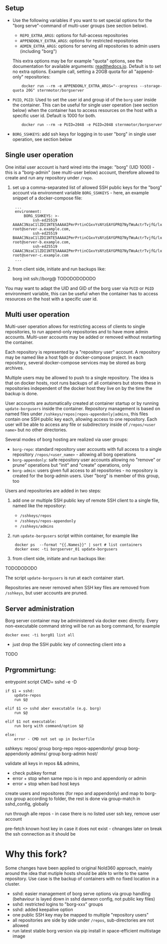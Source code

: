 Setup
-----

* Use the following variables if you want to set special options for the "borg
  serve"-command of multi-user groups (see section below). 

    * `REPO_EXTRA_ARGS`: options for full-access repositories
    * `APPENDONLY_EXTRA_ARGS`: options for restricted repositories
    * `ADMIN_EXTRA_ARGS`: options for serving all repositories to admin users
      (including "borg")

  This extra options may be for example "quota" options, see the documentation
  for available arguments: [readthedocs.io][serve_doc]. Default is to set no
  extra options. Example call, setting a 20GB quota for all "append-only"
  repositories:

          docker run --rm -e APPENDONLY_EXTRA_ARGS="--progress --storage-quota 20G" sternmotor/borgserver

* `PUID`, `PGID`: Used to set the user id and group id of the `borg` user
  inside the container. This can be useful for single user operation (see
  section below) when the container has to access resources on the host with a
  specific user id.  Default is 1000 for both.

          docker run --rm -e PUID=2048 -e PGID=2048 sternmotor/borgserver

* `BORG_SSHKEYS`: add ssh keys for logging in to user "borg" in single user
  operation, see section below


Single user operation
---------------------

One initial user account is hard wired into the image: "borg" (UID 1000) - this
is a "borg-admin" (see multi-user below) account, therefore allowed to create
and run any repository under `/repo`.  

1. set up a comma-separated list of allowed SSH public keys for the "borg"
   account via environment variable `BORG_SSHKEYS` - here, an example snippet
   of a docker-compose file:
    
        ...
        environment:
            BORG_SSHKEYS: >-
                ssh-ed25519 AAAAC3NzaC1lZDI1NTE5AAAAIPmrPrtinCGxvYsNYzEAYGPRQ7NyTWuActrTvjfG/lxV root@server-a.example.com,
                ssh-ed25519 BAAAC3NzaC1lZDI1NTE5AAAAIPmrPrtinCGxvYsNYzEAYGPRQ7NyTWuActrTvjfG/lxV root@server-b.example.com,
                ssh-ed25519 CAAAC3NzaC1lZDI1NTE5AAAAIPmrPrtinCGxvYsNYzEAYGPRQ7NyTWuActrTvjfG/lxV root@server-c.example.com
        ...

2. from client side, initiate and run backups like:


    borg init ssh://borg@
TODODODODODO

    

You may want to adapt the UID and GID of the borg user via `PUID` or `PGID`
environment variable, this can be useful when the container has to access
resources on the host with a specific user id.


Multi user operation
--------------------

Multi-user operation allows for restricting access of clients to single
repositories, to run append-only repositories and to have more admin accounts.
Multi-user accounts may be added or removed without restarting the container.

Each repository is represented by a "repository user" account. A repository may be named
like a host fqdn or docker-compose project. In each repository, several
docker-compose services may be stored as borg archives. 

Multiple users may be allowed to push to a single repository. The idea is that
on docker hosts, root runs backups of all containers but stores these in
repositories independent of the docker host they live on by the time the backup
is done. 

User accounts are automatically created at container startup or by running
`update-borgusers` inside the container.  Repository management is based on
named files under `/sshkeys/repos|repos-appendonly|admins`, this files contain
one SSH public key each, allowing access to one repository. Each user will be able
to access any file or subdirectory inside of `/repos/<user name>` but no other
directories.

Several modes of borg hosting are realized via user groups:

* `borg-repo`: standard repository user accounts with full
  access to a single repository `/repos/<user_name>` - allowing all borg
  operations
* `borg-appendonly`: safe repository user accounts allowing no
  "remove" or prune" operations but "init" and "create" operations, only
* `borg-admin`: users given full access to all repositories - no repository is
  created for the borg-admin users. User "borg" is member of this group, too

Users and repositories are added in two steps: 

1. add one or multiple SSH public key of remote SSH client to a single file, named like the repository:
    * `/sshkeys/repos`
    * `/sshkeys/repos-appendonly`
    * `/sshkeys/admins`

2. run `update-borgusers` script within container, for example like

        docker ps  --format "{{.Names}}" | sort # list containers
        docker exec -ti borgserver_01 update-borgusers

3. from client side, initiate and run backups like:

TODODODODO


The script `update-borgusers` is run at each container start.

Repositories are never removed when SSH key files are removed from `/sshkeys`,
but user accounts are pruned. 


Server administration
---------------------

Borg server container may be administered via docker exec directly. Every non-executable command string will be run as borg command, for example

    docker exec -ti borg01 list all


 - just drop the SSH public key of connecting client into a 

TODO


Prgrommirtung:
----------------

entrypoint script
    CMD= sshd -e -D

    if $1 = sshd:
        update-repos 
        run $@

    elif $1 <> sshd aber executable (e.g. borg)
        run $@ 

    elif $1 not executable:
        run borg with command/option $@

    else:
        error - CMD not set up in Dockerfile


sshkeys:
    repos/              group borg-repo
    repos-appendonly/   group borg-appendonly
    admins/             group borg-admin
    host/

validate all keys in repos && admins,
* check pubkey format
* error + stop when same repo is in repo and appendonly or admin
* error + stop when bad host keys 

create users and repositores (for repo and appendonly) and map to borg-xxx group according to folder, the rest is done via group-match in sshd_config, globally

run through alle repos - in case there is no listed user ssh key, remove user account


pre-fetch known host key in case it does not exist - chnanges later on break the ssh connection as it should be

    




Why this fork?
==============

Some changes have been applied to original Nold360 approach, mainly around the
idea that mutiple hosts should be able to write to the same repository. Use
case is the backup of containers with no fixed location in a cluster.

* sshd: easier management of borg serve options via group handling (behaviour is
  layed down in sshd dameon config, not public key files)
* sshd: restricted logins to "borg-xxx" groups
* sshd: added keepalive option
* one public SSH key may be mapped to multiple "repository users"
* all repositories are side by side under `/repos`, sub-directories are not allowed
* run latest stable borg version via pip install in space-efficient multistage
  image

[ssh_pubkey]: https://wiki.archlinux.org/index.php/SSH_Key
[pip]: https://pypi.org/project/pip
[serve_doc]: https://borgbackup.readthedocs.io/en/stable/usage/serve.html 
[archwiki]: https://wiki.archlinux.org/index.php/SSH_Keys
